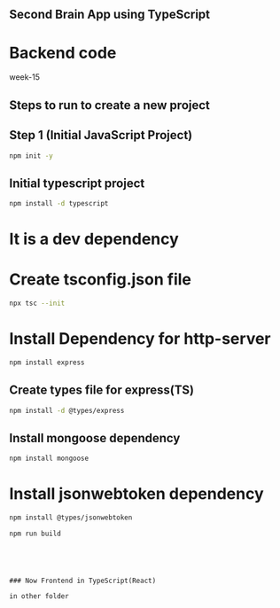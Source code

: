 ## Second Brain App using TypeScript

# Backend code

week-15
## Steps to run to create a new project

## Step 1 (Initial JavaScript Project)

````bash
npm init -y
````
## Initial typescript project

````bash
npm install -d typescript
````
# It is a dev dependency


# Create tsconfig.json file


```bash 
npx tsc --init

````


# Install Dependency for http-server

`````bash
npm install express
`````

## Create types file for express(TS)
````bash
npm install -d @types/express
````

## Install mongoose dependency 
````bash
npm install mongoose
````

# Install jsonwebtoken dependency
````bash
npm install @types/jsonwebtoken
````


````bash
npm run build
````
```




### Now Frontend in TypeScript(React)

in other folder
